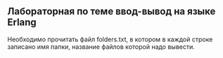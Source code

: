## Лабораторная по теме ввод-вывод на языке Erlang

Необходимо прочитать файл folders.txt, в котором в каждой строке записано имя папки, название файлов которой надо вывести.
